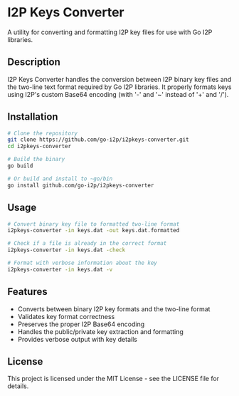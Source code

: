 # I2P Keys Converter

A utility for converting and formatting I2P key files for use with Go I2P libraries.

## Description

I2P Keys Converter handles the conversion between I2P binary key files and the two-line text format required by Go I2P libraries. It properly formats keys using I2P's custom Base64 encoding (with '-' and '~' instead of '+' and '/').

## Installation

```bash
# Clone the repository
git clone https://github.com/go-i2p/i2pkeys-converter.git
cd i2pkeys-converter

# Build the binary
go build

# Or build and install to ~go/bin
go install github.com/go-i2p/i2pkeys-converter
```

## Usage

```bash
# Convert binary key file to formatted two-line format
i2pkeys-converter -in keys.dat -out keys.dat.formatted

# Check if a file is already in the correct format
i2pkeys-converter -in keys.dat -check

# Format with verbose information about the key
i2pkeys-converter -in keys.dat -v
```

## Features

- Converts between binary I2P key formats and the two-line format
- Validates key format correctness
- Preserves the proper I2P Base64 encoding
- Handles the public/private key extraction and formatting
- Provides verbose output with key details

## License

This project is licensed under the MIT License - see the LICENSE file for details.